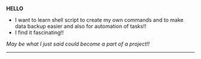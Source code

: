 **HELLO**

- I want to learn shell script to create my own commands and to make data backup easier and also for automation of tasks!!
- I find it fascinating!!


_May be what I just said could become a part of a project!!_

---
